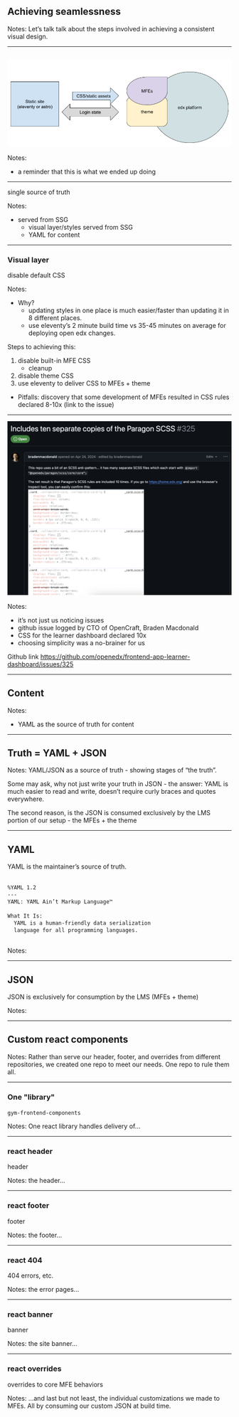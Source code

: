 ## Achieving seamlessness

Notes:
Let’s talk talk about the steps involved in achieving a consistent visual design.

---

## 

![Screenshot of Flowchart](img/gymnasium-flowchart.png)


Notes:
- a reminder that this is what we ended up doing

---

single source of truth

Notes:
- served from SSG
  - visual layer/styles served from SSG
  - YAML for content



---

### Visual layer<!-- .element: class="hide" -->

disable default CSS

Notes:
- Why?
  - updating styles in one place is much easier/faster than updating it in 8 different places.
  - use eleventy’s 2 minute build time vs 35-45 minutes on average for deploying open edx changes.

Steps to achieving this:

1. disable built-in MFE CSS
    - cleanup
2. disable theme CSS
3. use eleventy to deliver CSS to MFEs + theme 

- Pitfalls: discovery that some development of MFEs resulted in CSS rules declared 8-10x (link to the issue)

---

<!-- .slide: data-background="black" class="" -->

![image of crazy scss](img/10-copies-scss.png)

Notes:
- it’s not just us noticing issues
- github issue logged by CTO of OpenCraft, Braden Macdonald
- CSS for the learner dashboard declared 10x
- choosing simplicity was a no-brainer for us

Github link https://github.com/openedx/frontend-app-learner-dashboard/issues/325


---

## Content

Notes:
- YAML as the source of truth for content

---

<!-- .slide: data-background="black" class="" -->

## Truth = YAML + JSON<!-- .element: class="r-fit-text" -->

Notes:
YAML/JSON as a source of truth - showing stages of “the truth”.

Some may ask, why not just write your truth in JSON - the answer:  YAML is much easier to read and write, doesn’t require curly braces and quotes everywhere.

The second reason, is the JSON is consumed exclusively by the LMS portion of our setup - the MFEs + the theme

------

## YAML

YAML is the maintainer’s source of truth.

<pre class="code-wrapper" data-id="code-animation">
  <code class="language-yml" data-line-numbers data-trim> 
%YAML 1.2
---
YAML: YAML Ain’t Markup Language™

What It Is:
  YAML is a human-friendly data serialization
  language for all programming languages.
  </code>
</pre>

Notes:

------

## JSON

JSON is exclusively for consumption by the LMS (MFEs + theme)

Notes:

---

## Custom react components

Notes:
Rather than serve our header, footer, and overrides from different repositories, we created one repo to meet our needs. One repo to rule them all.

------

### One "library"

`gym-frontend-components`

Notes:
One react library handles delivery of...

------

### react header<!-- .element: class="hide" -->

header

Notes: the header...

------

### react footer<!-- .element: class="hide" -->

footer

Notes: the footer...

------

### react 404<!-- .element: class="hide" -->

404 errors, etc.

Notes: the error pages...

------

### react banner<!-- .element: class="hide" -->

banner

Notes: the site banner...

------

### react overrides<!-- .element: class="hide" -->

overrides to core MFE behaviors

Notes: ...and last but not least, the individual customizations we made to MFEs.
All by consuming our custom JSON at build time.

